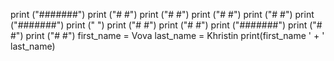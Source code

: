 print ("#######")
print ("#     #")
print ("#     #")
print ("#     #")
print ("#     #")
print ("#######")
print ("       ")
print ("#     #")
print ("#     #")
print ("#######")
print ("#     #")
print ("#     #")
first_name = Vova
last_name = Khristin
print(first_name ' + ' last_name)

